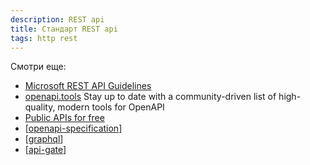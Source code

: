 ```yaml
---
description: REST api
title: Стандарт REST api
tags: http rest
---
```


Смотри еще:

- [Microsoft REST API Guidelines](https://github.com/microsoft/api-guidelines)
- [openapi.tools](https://openapi.tools/) Stay up to date with a community-driven list of high-quality, modern tools for OpenAPI
- [Public APIs for free](https://github.com/public-apis/public-apis)
- [[openapi-specification]]
- [[graphql]]
- [[api-gate]]

[//begin]: # "Autogenerated link references for markdown compatibility"
[openapi-specification]: openapi-specification "Open-api v3 спецификация"
[graphql]: graphql "Язык и система организации АПИ GraphQL"
[api-gate]: api-gate "Апи гейты"
[//end]: # "Autogenerated link references"